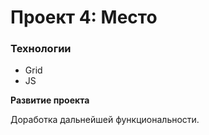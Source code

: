# Проект 4: Место

### Технологии

* Grid
* JS

**Развитие проекта**

Доработка дальнейшей функциональности.
